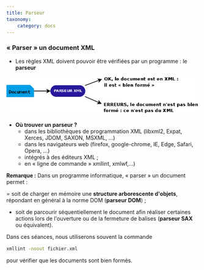 ```yaml
---
title: Parseur
taxonomy:
    category: docs
---
```


### « Parser » un document XML
-   Les règles XML doivent pouvoir être vérifiées par un programme : le
    **parseur**

![parseur](parser.png)

-   **Où trouver un parseur ?**
    -   dans les bibliothèques de programmation XML (libxml2, Expat, Xerces, JDOM, SAXON,
        MSXML, …)
    -   dans les navigateurs web (firefox, google-chrome, IE, Edge,
        Safari, Opera, …)
    -   intégrés à des éditeurs XML ;
    -   en « ligne de commande » xmllint, xmlwf,…)

**Remarque :** Dans un programme informatique, « parser » un document
permet :

= soit de charger en mémoire une **structure arborescente d'objets**,
répondant en général à la norme DOM (**parseur DOM**) ;

* soit de parcourir séquentiellement le document afin réaliser certaines
actions lors de l'ouverture ou de la fermeture de balises (**parseur
SAX** ou équivalent).

Dans ces séances, nous utiliserons souvent la commande

```bash
xmllint -noout fichier.xml
```

 pour vérifier que les documents sont bien formés.
